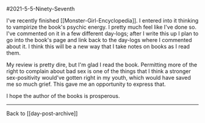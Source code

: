 #2021-5-5-Ninety-Seventh

I've recently finished [[Monster-Girl-Encyclopedia]].  I entered into it thinking to vampirize the book's psychic energy.  I pretty much feel like I've done so.  I've commented on it in a few different day-logs; after I write this up I plan to go into the book's page and link back to the day-logs where I commented about it.  I think this will be a new way that I take notes on books as I read them.

My review is pretty dire, but I'm glad I read the book.  Permitting more of the right to complain about bad sex is one of the things that I think a stronger sex-positivity would've gotten right in my youth, which would have saved me so much grief.  This gave me an opportunity to express that.

I hope the author of the books is prosperous.

---
Back to [[day-post-archive]]